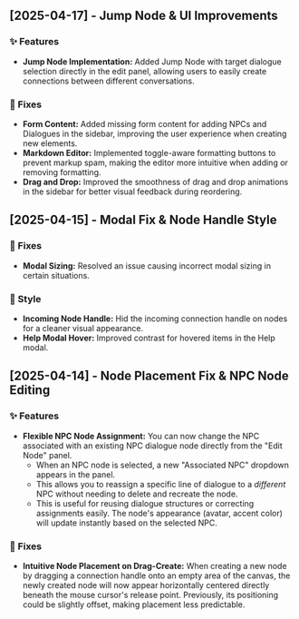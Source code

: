 ## [2025-04-17] - Jump Node & UI Improvements

### ✨ Features

*   **Jump Node Implementation:** Added Jump Node with target dialogue selection directly in the edit panel, allowing users to easily create connections between different conversations.

### 🐛 Fixes

*   **Form Content:** Added missing form content for adding NPCs and Dialogues in the sidebar, improving the user experience when creating new elements.
*   **Markdown Editor:** Implemented toggle-aware formatting buttons to prevent markup spam, making the editor more intuitive when adding or removing formatting.
*   **Drag and Drop:** Improved the smoothness of drag and drop animations in the sidebar for better visual feedback during reordering.

## [2025-04-15] - Modal Fix & Node Handle Style

### 🐛 Fixes

*   **Modal Sizing:** Resolved an issue causing incorrect modal sizing in certain situations.

### 🎨 Style

*   **Incoming Node Handle:** Hid the incoming connection handle on nodes for a cleaner visual appearance.
*   **Help Modal Hover:** Improved contrast for hovered items in the Help modal.

## [2025-04-14] - Node Placement Fix & NPC Node Editing

### ✨ Features

*   **Flexible NPC Node Assignment:** You can now change the NPC associated with an existing NPC dialogue node directly from the "Edit Node" panel.
    *   When an NPC node is selected, a new "Associated NPC" dropdown appears in the panel.
    *   This allows you to reassign a specific line of dialogue to a *different* NPC without needing to delete and recreate the node.
    *   This is useful for reusing dialogue structures or correcting assignments easily. The node's appearance (avatar, accent color) will update instantly based on the selected NPC.

### 🐛 Fixes

*   **Intuitive Node Placement on Drag-Create:** When creating a new node by dragging a connection handle onto an empty area of the canvas, the newly created node will now appear horizontally centered directly beneath the mouse cursor's release point. Previously, its positioning could be slightly offset, making placement less predictable.